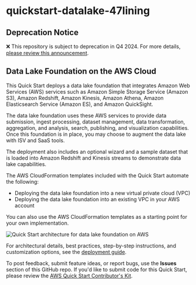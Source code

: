# quickstart-datalake-47lining
## Deprecation Notice

:x: This repository is subject to deprecation in Q4 2024. For more details, [please review this announcement](https://github.com/aws-ia/.announcements/issues/1). 

## Data Lake Foundation on the AWS Cloud

This Quick Start deploys a data lake foundation that integrates Amazon Web Services (AWS) services such as Amazon Simple Storage Service (Amazon S3), Amazon Redshift, Amazon Kinesis, Amazon Athena, Amazon Elasticsearch Service (Amazon ES), and Amazon QuickSight.

The data lake foundation uses these AWS services to provide data submission, ingest processing, dataset management, data transformation, aggregation, and analysis, search, publishing, and visualization capabilities. Once this foundation is in place, you may choose to augment the data lake with ISV and SaaS tools.

The deployment also includes an optional wizard and a sample dataset that is loaded into Amazon Redshift and Kinesis streams to demonstrate data lake capabilities.

The AWS CloudFormation templates included with the Quick Start automate the following:

- Deploying the data lake foundation into a new virtual private cloud (VPC)
- Deploying the data lake foundation into an existing VPC in your AWS account

You can also use the AWS CloudFormation templates as a starting point for your own implementation.

![Quick Start architecture for data lake foundation on AWS](https://d0.awsstatic.com/partner-network/QuickStart/datasheets/data-lake-architecture-on-the-aws-cloud-47lining.png)

For architectural details, best practices, step-by-step instructions, and customization options, see the [deployment guide](https://fwd.aws/PbXWv).

To post feedback, submit feature ideas, or report bugs, use the **Issues** section of this GitHub repo.
If you'd like to submit code for this Quick Start, please review the [AWS Quick Start Contributor's Kit](https://aws-quickstart.github.io/). 
